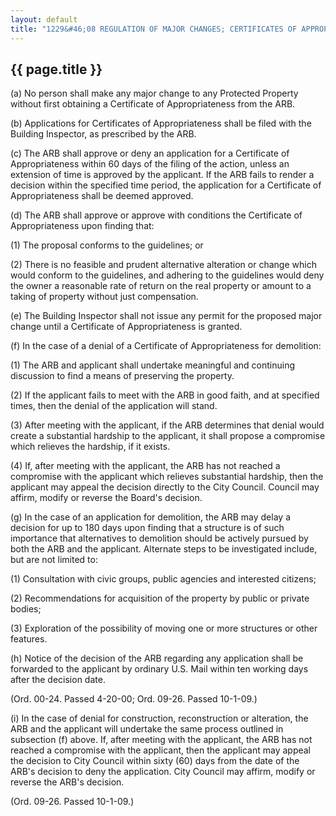 ```yaml
---
layout: default
title: "1229&#46;08 REGULATION OF MAJOR CHANGES; CERTIFICATES OF APPROPRIATENESS."
---
```


{{ page.title }}
----------------

(a) No person shall make any major change to any Protected Property without first obtaining a Certificate of Appropriateness from the ARB.

(b) Applications for Certificates of Appropriateness shall be filed with the Building Inspector, as prescribed by the ARB.

(c) The ARB shall approve or deny an application for a Certificate of Appropriateness within 60 days of the filing of the action, unless an extension of time is approved by the applicant. If the ARB fails to render a decision within the specified time period, the application for a Certificate of Appropriateness shall be deemed approved.

(d) The ARB shall approve or approve with conditions the Certificate of Appropriateness upon finding that:

(1) The proposal conforms to the guidelines; or

(2) There is no feasible and prudent alternative alteration or change which would conform to the guidelines, and adhering to the guidelines would deny the owner a reasonable rate of return on the real property or amount to a taking of property without just compensation.

(e) The Building Inspector shall not issue any permit for the proposed major change until a Certificate of Appropriateness is granted.

(f) In the case of a denial of a Certificate of Appropriateness for demolition:

(1) The ARB and applicant shall undertake meaningful and continuing discussion to find a means of preserving the property.

(2) If the applicant fails to meet with the ARB in good faith, and at specified times, then the denial of the application will stand.

(3) After meeting with the applicant, if the ARB determines that denial would create a substantial hardship to the applicant, it shall propose a compromise which relieves the hardship, if it exists.

(4) If, after meeting with the applicant, the ARB has not reached a compromise with the applicant which relieves substantial hardship, then the applicant may appeal the decision directly to the City Council. Council may affirm, modify or reverse the Board's decision.

(g) In the case of an application for demolition, the ARB may delay a decision for up to 180 days upon finding that a structure is of such importance that alternatives to demolition should be actively pursued by both the ARB and the applicant. Alternate steps to be investigated include, but are not limited to:

(1) Consultation with civic groups, public agencies and interested citizens;

(2) Recommendations for acquisition of the property by public or private bodies;

(3) Exploration of the possibility of moving one or more structures or other features.

(h) Notice of the decision of the ARB regarding any application shall be forwarded to the applicant by ordinary U.S. Mail within ten working days after the decision date.

(Ord. 00-24. Passed 4-20-00; Ord. 09-26. Passed 10-1-09.)

(i) In the case of denial for construction, reconstruction or alteration, the ARB and the applicant will undertake the same process outlined in subsection (f) above. If, after meeting with the applicant, the ARB has not reached a compromise with the applicant, then the applicant may appeal the decision to City Council within sixty (60) days from the date of the ARB's decision to deny the application. City Council may affirm, modify or reverse the ARB's decision.

(Ord. 09-26. Passed 10-1-09.)